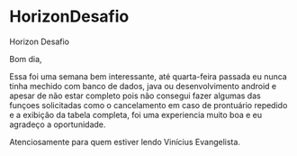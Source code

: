 # HorizonDesafio
Horizon Desafio

Bom dia,

Essa foi uma semana bem interessante, até quarta-feira passada eu nunca tinha mechido com banco de dados, java ou desenvolvimento android e apesar de não estar completo pois não consegui fazer algumas das funçoes solicitadas como o cancelamento em caso de prontuário repedido e a exibição da tabela completa, foi uma experiencia muito boa e eu agradeço a oportunidade.

Atenciosamente para quem estiver lendo 
Vinícius Evangelista.
